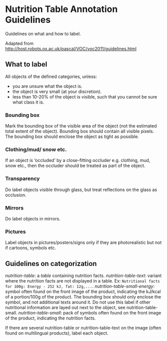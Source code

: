 # Nutrition Table Annotation Guidelines

Guidelines on what and how to label.

Adapted from <http://host.robots.ox.ac.uk/pascal/VOC/voc2011/guidelines.html>

## What to label


All objects of the defined categories, unless:

- you are unsure what the object is.
- the object is very small (at your discretion).
- less than 10-20% of the object is visible, such that you cannot be sure what class it is.

### Bounding box
Mark the bounding box of the visible area of the object (not the estimated total extent of the object).
Bounding box should contain all visible pixels. The bounding box should enclose the object as tight as possible.

### Clothing/mud/ snow etc.
If an object is ‘occluded’ by a close-fitting occluder e.g. clothing, mud, snow etc., then the occluder should be treated as part of the object.

### Transparency
Do label objects visible through glass, but treat reflections on the glass as occlusion.

### Mirrors
Do label objects in mirrors.

### Pictures
Label objects in pictures/posters/signs only if they are photorealistic but not if cartoons, symbols etc.


## Guidelines on categorization

*nutrition-table*: a _table_ containing nutrition facts.
*nutrition-table-text*: variant where the nutrition facts are not displayed in a table. Ex: `Nutritional facts for 100g: Energy - 252 kJ, fat: 12g,...`.
*nutrition-table-small-energy*: symbol often found on the front image of the product, indicating the kJ/kcal of a portion/100g of the product. The bounding box should only enclose the symbol, and not additional texts around it. Do not use this label if other nutritional information are layed out next to the object, see nutrition-table-small.
*nutrition-table-small*: pack of symbols often found on the front image of the product, indicating the nutrition facts.

If there are several nutrition-table or nutrition-table-text on the image (often found on multilingual products), label each object.
